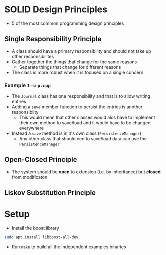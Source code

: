 # SOLID Design Principles
- 5 of the most common programming design principles

## **S**ingle Responsibility Principle
- A class should have a primary responsibility and should not take up other responsibilites
- Gather together the things that change for the same reasons
  - Separate things that change for different reasons
- The class is more robust when it is focused on a single concern

### Example `1-srp.cpp`
- The `Journal` class has one responsibility and that is to allow writing entries
- Adding a `save` member function to persist the entries is another responsibilty
    - This would mean that other classes would alos have to implement their own method to save/load and it would have to be changed everywhere
- Instead a `save` method is in it's own class (`PersistenceManager`)
    - Any other class that should eed to save/load data can use the `PersistenceManager`

## **O**pen-Closed Principle
- The system should be **open** to extension (i.e. by inheritance) but **closed** from modificaton

## **L**iskov Substitution Principle

# Setup
- Install the boost library
```bash
sudo apt install libboost-all-dev
```

- Run `make` to build all the independent examples binaries